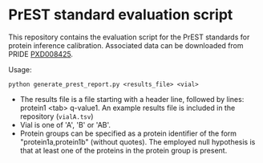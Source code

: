 # PrEST standard evaluation script

This repository contains the evaluation script for the PrEST standards for protein inference calibration. Associated data can be downloaded from PRIDE [PXD008425](http://proteomecentral.proteomexchange.org/cgi/GetDataset?ID=PXD008425).

Usage:
```
python generate_prest_report.py <results_file> <vial>
```
* The results file is a file starting with a header line, followed by lines: protein1 \<tab\> q-value1. An example results file is included in the repository (`vialA.tsv`)
* Vial is one of 'A', 'B' or 'AB'.
* Protein groups can be specified as a protein identifier of the form "protein1a,protein1b" (without quotes). The employed null hypothesis is that at least one of the proteins in the protein group is present.

